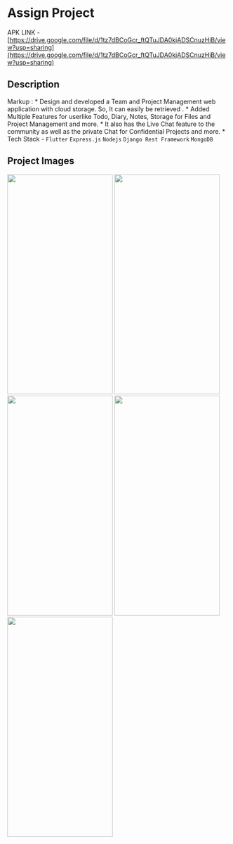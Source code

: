 # Assign Project

APK LINK - [https://drive.google.com/file/d/1tz7dBCoGcr_ftQTuJDA0kjADSCnuzHiB/view?usp=sharing](https://drive.google.com/file/d/1tz7dBCoGcr_ftQTuJDA0kjADSCnuzHiB/view?usp=sharing)

## Description

Markup : * Design and developed a Team and Project Management web application with cloud storage. So, It can easily be retrieved .
         * Added Multiple Features for userlike Todo, Diary, Notes, Storage for Files and Project Management and more.
         * It also has the Live Chat feature to the community as well as the private Chat for Confidential Projects and more.
           * Tech Stack -  `Flutter` `Express.js` `Nodejs` `Django Rest Framework`  `MongoDB`



## Project Images

<a href="url"><img src="https://user-images.githubusercontent.com/45328242/160682571-4c23e4df-3640-4e8d-a8a8-d113b0b98936.jpg"  height="500" width="240" ></a>
<a href="url"><img src="https://user-images.githubusercontent.com/45328242/160682570-bb00880f-589e-4690-be08-b6f3fd744994.jpg"  height="500" width="240" ></a>
<a href="url"><img src="https://user-images.githubusercontent.com/45328242/160682556-0b71e5de-d96d-4da0-8497-f7a4fc92dac3.jpg"  height="500" width="240" ></a>
<a href="url"><img src="https://user-images.githubusercontent.com/45328242/160682563-5b1f8d34-f09b-46c5-889b-7844eb3ce68f.jpg"  height="500" width="240" ></a>
<a href="url"><img src="https://user-images.githubusercontent.com/45328242/160682568-910a1cb0-b66f-457a-9006-3690aaf520ad.jpg"  height="500" width="240" ></a>
<br />

